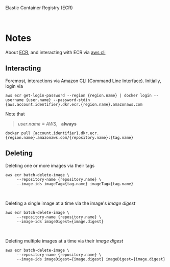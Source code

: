 <br>

Elastic Container Registry (ECR)

<br>

# Notes

About [ECR](https://docs.aws.amazon.com/AmazonECR/latest/userguide/what-is-ecr.html), and interacting with ECR via [aws cli](https://awscli.amazonaws.com/v2/documentation/api/latest/reference/ecr/index.html)


## Interacting

Foremost, interactions via Amazon CLI (Command Line Interface).  Initially, login via

```shell
aws ecr get-login-password --region {region.name} | docker login --username {user.name} --password-stdin {aws.account.identifier}.dkr.ecr.{region.name}.amazonaws.com
```

Note that

> $user.name \equiv AWS$, &nbsp; **always**


```shell
docker pull {account.identifier}.dkr.ecr.{region.name}.amazonaws.com/{repository.name}:{tag.name}
```


## Deleting

Deleting one or more images via their tags

```shell
aws ecr batch-delete-image \
     --repository-name {repository.name} \
     --image-ids imageTag={tag.name} imageTag={tag.name}
```

<br>

Deleting a single image at a time via the image's _image digest_

```shell
aws ecr batch-delete-image \
     --repository-name {repository.name} \
     --image-ids imageDigest={image.digest}
```

<br>

Deleting multiple images at a time via their _image digest_

```shell
aws ecr batch-delete-image \
     --repository-name {repository.name} \
     --image-ids imageDigest={image.digest} imageDigest={image.digest}
```


<br>
<br>

<br>
<br>

<br>
<br>

<br>
<br>
